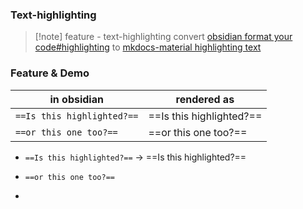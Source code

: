 
### Text-highlighting

> [!note] feature - text-highlighting
> convert [obsidian format your code#highlighting](https://help.obsidian.md/How+to/Format+your+notes#Highlighting) 
> to [mkdocs-material highlighting text](https://squidfunk.github.io/mkdocs-material/reference/formatting/?h=highlight#highlighting-text) 



### Feature & Demo

| in obsidian                | rendered as              |
| -------------------------- | ------------------------ |
| `==Is this highlighted?==` | ==Is this highlighted?== |
| `==or this one too?==`     | ==or this one too?==     | 

- `==Is this highlighted?==` -> ==Is this highlighted?==

- `==or this one too?==`

- 